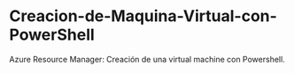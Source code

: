# Creacion-de-Maquina-Virtual-con-PowerShell
Azure Resource Manager: Creación de una virtual machine con Powershell.
